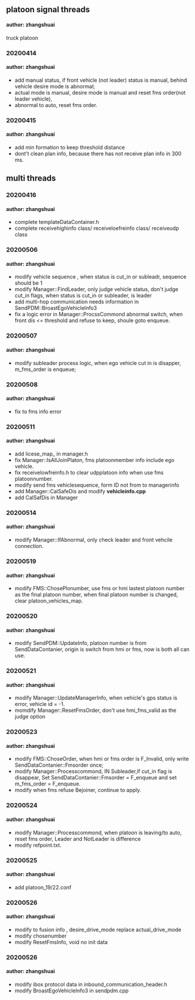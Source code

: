 ## platoon signal threads 
#### author: zhangshuai
truck platoon

### 20200414 
#### author: zhangshuai
* add manual status, if front vehicle (not leader) status is manual, behind vehicle desire mode is abnormal;
* actual mode is manual, desire mode is manual and reset fms order(not leader vehicle),
* abnormal to auto, reset fms order.

### 20200415 
#### author: zhangshuai
* add min formation to keep threshold distance 
* dont't clean plan info, because there has not receive plan info in 300 ms.

## multi threads

### 20200416
#### author: zhangshuai
* complete templateDataContainer.h
* complete receivehighinfo class/ receiveloefreinfo class/ receiveudp class

### 20200506
#### author: zhangshuai
* modify vehicle sequence , when status is cut_in or subleadr, sequence should be 1
* modify Manager::FindLeader, only judge vehicle status, don't judge cut_in flags, 
  when status is cut_in or subleader, is leader
* add multi-hop communication needs information in SendPDM::BroastEgoVehicleInfo3
* fix a logic error in Manager::ProcssCommond abnormal switch, 
  when front dis <= threshold and refuse to keep, shoule goto enqueue.

### 20200507
#### author: zhangshuai
* modify subleader process logic, when ego vehicle cut in is disapper, m_fms_order is enqueue;

### 20200508
#### author: zhangshuai
* fix to fms info error

### 20200511
#### author: zhangshuai
* add licese_map_ in manager.h
* fix Manager::IsAllJoinPlaton, fms platoonmember info include ego vehicle.
* fix receivelowfreinfo.h to clear udpplatoon info when use fms platoonnumber.
* modify send fms vehiclesequence, form ID not from to managerinfo
* add Manager::CalSafeDis and modify **vehicleinfo.cpp**
* add CalSafDis in Manager

### 20200514
#### author: zhangshuai
* modify Manager::IfAbnormal, only check leader and front vehcile connection.

### 20200519 
#### author: zhangshuai
* modify FMS::ChosePlonumber, use fms or hmi lastest platoon number as the final platoon number, when final platoon number is changed, clear platoon_vehicles_map.

### 20200520
#### author: zhangshuai
* modify SendPDM::UpdateInfo, platoon number is from SendDataContanier, origin is switch from hmi or fms, now is both all can use.

### 20200521
#### author: zhangshuai
* modify Manager::UpdateManagerInfo, when vehicle's gps status is error, vehicle id = -1.
* momdify Manager::ResetFmsOrder, don't use hmi_fms_valid as the judge option

### 20200523
#### author: zhangshuai
* modify FMS::ChoseOrder, when hmi or fms order is F_Invalid, only write SendDataContanier::Fmsorder once;
* modify Manager::Processcommond, IN Subleader,if cut_in flag is disappear, Set SendDataContanier::Fmsorder = F_enqueue and set m_fms_order = F_enqueue.
* modify when fms refuse Bejoiner, continue to apply.

### 20200524
#### author: zhangshuai
* modify Manager::Processcommond, when platoon is leaving/to auto, reset fms order, Leader and NotLeader is difference
* modify refpoint.txt.

### 20200525
#### author: zhangshuai
* add platoon_19/22.conf

### 20200526
#### author: zhangshuai
* modify to fusion info , desire_drive_mode replace actual_drive_mode
* modify chosenumber
* modify ResetFmsInfo, void no init data

### 20200526
#### author: zhangshuai
* modify ibox  protocol data in inbound_communication_header.h
* modify BroastEgoVehicleInfo3 in sendpdm.cpp